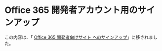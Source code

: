 
# Office 365 開発者アカウント用のサインアップ

この内容は、「 [Office 365 開発者向けサイト へのサインアップ](set-up-a-development-environment-for-sharepoint-add-ins-on-office-365.md#o365_signup)」に移されました。




